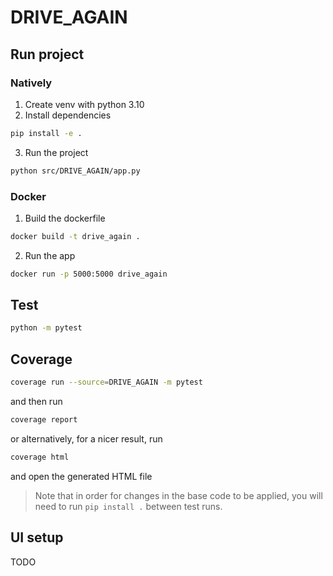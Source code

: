 # DRIVE_AGAIN

## Run project

### Natively

1. Create venv with python 3.10
2. Install dependencies

```sh
pip install -e .
```

3. Run the project

```sh
python src/DRIVE_AGAIN/app.py
```

### Docker

1. Build the dockerfile
```sh
docker build -t drive_again .
```
2. Run the app
```sh
docker run -p 5000:5000 drive_again
```

## Test

```sh
python -m pytest
```

## Coverage
```sh
coverage run --source=DRIVE_AGAIN -m pytest
```
and then run
```sh
coverage report
```
or alternatively, for a nicer result, run
```sh
coverage html
```
and open the generated HTML file

> Note that in order for changes in the base code to be applied, you will need to run `pip install .` between test runs.

## UI setup

TODO
